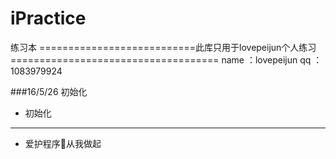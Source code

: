 # iPractice
练习本
===========================此库只用于lovepeijun个人练习====================================
name ：lovepeijun
qq   ：1083979924

###16/5/26 初始化
- 初始化
- ----

- 爱护程序🐶从我做起 
